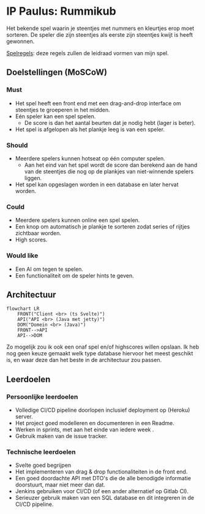 # IP Paulus: Rummikub

Het bekende spel waarin je steentjes met nummers en kleurtjes erop moet sorteren. De speler die zijn steentjes als eerste zijn steentjes kwijt is heeft gewonnen.

[Spelregels](https://rummikub.com/wp-content/uploads/2019/12/2600-English-1.pdf): deze regels zullen de leidraad vormen van mijn spel.

## Doelstellingen (MoSCoW)

### Must

- Het spel heeft een front end met een drag-and-drop interface om steentjes te groeperen in het midden.
- Eén speler kan een spel spelen.
    - De score is dan het aantal beurten dat je nodig hebt (lager is beter).
- Het spel is afgelopen als het plankje leeg is van een speler.

### Should

- Meerdere spelers kunnen hotseat op één computer spelen.
    - Aan het eind van het spel wordt de score dan berekend aan de hand van de steentjes die nog op de plankjes van niet-winnende spelers liggen.
- Het spel kan opgeslagen worden in een database en later hervat worden.

### Could

- Meerdere spelers kunnen online een spel spelen.
- Een knop om automatisch je plankje te sorteren zodat series of rijtjes zichtbaar worden.
- High scores.

### Would like

- Een AI om tegen te spelen.
- Een functionaliteit om de speler hints te geven.

## Architectuur

```mermaid
flowchart LR
    FRONT("Client <br> (ts Svelte)")
    API("API <br> (Java met jetty)")
    DOM("Domein <br> (Java)")
    FRONT-->API
    API-->DOM
```

Zo mogelijk zou ik ook een onaf spel en/of highscores willen opslaan. Ik heb nog geen keuze gemaakt welk type database hiervoor het meest geschikt is, en waar deze dan het beste in de architectuur zou passen.

## Leerdoelen

### Persoonlijke leerdoelen

- Volledige CI/CD pipeline doorlopen inclusief deployment op (Heroku) server.
- Het project goed modelleren en documenteren in een Readme.
- Werken in sprints, met aan het einde van iedere week .
- Gebruik maken van de issue tracker.

### Technische leerdoelen

- Svelte goed begrijpen
- Het implementeren van drag & drop functionaliteiten in de front end.
- Een goed doordachte API met DTO's die de alle benodigde informatie doorstuurt, maar niet meer dan dat.
- Jenkins gebruiken voor CI/CD (of een ander alternatief op Gitlab CI).
- Serieuzer gebruik maken van een SQL database en dit integreren in de CI/CD pipeline.
